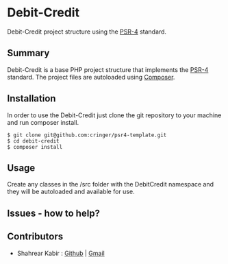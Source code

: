 # Debit-Credit
 
Debit-Credit project structure using the [PSR-4](http://www.php-fig.org/psr/psr-4/) standard.

## Summary

Debit-Credit is a base PHP project structure that implements the [PSR-4](http://www.php-fig.org/psr/psr-4/) standard.  The project files are autoloaded using [Composer](https://getcomposer.org/).

## Installation

In order to use the Debit-Credit just clone the git repository to your machine and run composer install.

```
$ git clone git@github.com:cringer/psr4-template.git
$ cd debit-credit
$ composer install
```

## Usage
Create any classes in the /src folder with the DebitCredit namespace and they will be autoloaded and available for use.

## Issues - how to help?
<!-- If you find any bugs, issues errors or believe we could add further useful functionality let us know via the github [issues page](https://github.com/cringer/psr4-template/issues) for this project here - [https://github.com/cringer/psr4-template/issues](https://github.com/cringer/psr4-template/issues). -->

## Contributors
- Shahrear Kabir : [Github](https://github.com/ShahrearKabir) | [Gmail](shahrear.k@gmail.com)